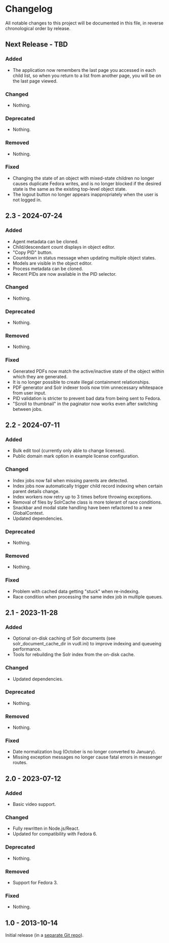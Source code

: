# Changelog

All notable changes to this project will be documented in this file, in reverse chronological order by release.

## Next Release - TBD

### Added

- The application now remembers the last page you accessed in each child list, so when you return to a list from another page, you will be on the last page viewed.

### Changed

- Nothing.

### Deprecated

- Nothing.

### Removed

- Nothing.

### Fixed

- Changing the state of an object with mixed-state children no longer causes duplicate Fedora writes, and is no longer blocked if the desired state is the same as the existing top-level object state.
- The logout button no longer appears inappropriately when the user is not logged in.

## 2.3 - 2024-07-24

### Added

- Agent metadata can be cloned.
- Child/descendant count displays in object editor.
- "Copy PID" button.
- Countdown in status message when updating multiple object states.
- Models are visible in the object editor.
- Process metadata can be cloned.
- Recent PIDs are now available in the PID selector.

### Changed

- Nothing.

### Deprecated

- Nothing.

### Removed

- Nothing.

### Fixed

- Generated PDFs now match the active/inactive state of the object within which they are generated.
- It is no longer possible to create illegal containment relationships.
- PDF generator and Solr indexer tools now trim unnecessary whitespace from user input.
- PID validation is stricter to prevent bad data from being sent to Fedora.
- "Scroll to thumbnail" in the paginator now works even after switching between jobs.

## 2.2 - 2024-07-11

### Added

- Bulk edit tool (currently only able to change licenses).
- Public domain mark option in example license configuration.

### Changed

- Index jobs now fail when missing parents are detected.
- Index jobs now automatically trigger child record indexing when certain parent details change.
- Index workers now retry up to 3 times before throwing exceptions.
- Removal of files by SolrCache class is more tolerant of race conditions.
- Snackbar and modal state handling have been refactored to a new GlobalContext.
- Updated dependencies.

### Deprecated

- Nothing.

### Removed

- Nothing.

### Fixed

- Problem with cached data getting "stuck" when re-indexing.
- Race condition when processing the same index job in multiple queues.

## 2.1 - 2023-11-28

### Added

- Optional on-disk caching of Solr documents (see solr_document_cache_dir in vudl.ini) to improve indexing and queueing performance.
- Tools for rebuilding the Solr index from the on-disk cache.

### Changed

- Updated dependencies.

### Deprecated

- Nothing.

### Removed

- Nothing.

### Fixed

- Date normalization bug (October is no longer converted to January).
- Missing exception messages no longer cause fatal errors in messenger routes.

## 2.0 - 2023-07-12

### Added

- Basic video support.

### Changed

- Fully rewritten in Node.js/React.
- Updated for compatibility with Fedora 6.

### Deprecated

- Nothing.

### Removed

- Support for Fedora 3.

### Fixed

- Nothing.

## 1.0 - 2013-10-14

Initial release (in a [separate Git repo](https://github.com/vufind-org/vudl)).
